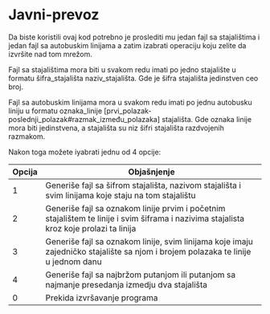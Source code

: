 # Javni-prevoz
 
 Da biste koristili ovaj kod potrebno je proslediti mu jedan fajl sa stajalištima i jedan fajl sa autobuskim linijama a zatim izabrati operaciju koju zelite da izvršite nad tom mrežom.
 
 Fajl sa stajalištima mora biti u svakom redu imati po jedno stajalište u formatu šifra_stajališta naziv_stajališta.
 Gde je šifra stajališta jedinstven ceo broj.
 
 Fajl sa autobuskim linijama mora u svakom redu imati po jednu autobusku liniju u formatu oznaka_linije [prvi_polazak-poslednji_polazak#razmak_između_polazaka] stajališta.
Gde oznaka linije mora biti jedinstvena, a stajališta su niz šifri stajališta razdvojenih razmakom.

Nakon toga možete iyabrati jednu od 4 opcije:

| Opcija     | Objašnjenje |
| ----------- | ----------- |
1 | Generiše fajl sa šifrom stajališta, nazivom stajališta i svim linijama koje staju na tom stajalištu
2 | Generiše fajl sa oznakom linije prvim i početnim stajalištem te linije i svim šiframa i nazivima stajalista kroz koje prolazi ta linija
3 | Generiše fajl sa oznakom linije, svim linijama koje imaju zajedničko stajalište sa njom i brojem polazaka te linije u jednom danu
4 | Generiše fajl sa najbržom putanjom ili putanjom sa najmanje presedanja izmedju dva stajališta
0 | Prekida izvršavanje programa
